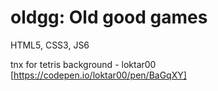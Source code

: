 # oldgg: Old good games 

HTML5, CSS3, JS6



tnx for tetris background - loktar00 [https://codepen.io/loktar00/pen/BaGqXY]